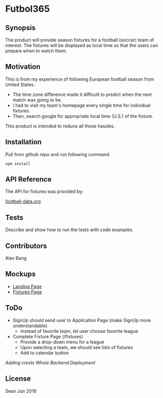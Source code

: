 # Futbol365

## Synopsis

The product will provide season fixtures for a football (soccer) team of interest.
The fixtures will be displayed as local time so that the users can prepare when to watch them.

## Motivation

This is from my experience of following European football season from United States.

- The time zone difference made it difficult to predict when the next match was going to be.
- I had to visit my team's homepage every single time for individual fixtures. 
- Then, search google for appropriate local time (U.S.) of the fixture.

This product is intended to reduce all those hassles.

## Installation

Pull from github repo and run following command

```
npm install
```

## API Reference

The API for fixtures was provided by:

[football-data.org](http://api.football-data.org/index)

## Tests

Describe and show how to run the tests with code examples.

## Contributors

Alex Bang

## Mockups

- [Landing Page](https://wireframe.cc/Txg71W)
- [Fixtures Page](https://wireframe.cc/mxcanv)

## ToDo

- SignUp should send user to Application Page (make SignUp more understandable)
    - Instead of favorite team, let user choose favorite league
- Complete Fixture Page (/fixtures)
    - Provide a drop-down menu for a league
    - Upon selecting a team, we should see lists of fixtures
    - Add to calendar button
    
_Adding crests_
_Whole Backend_
_Deployment_

## License

Sean Jun 2016